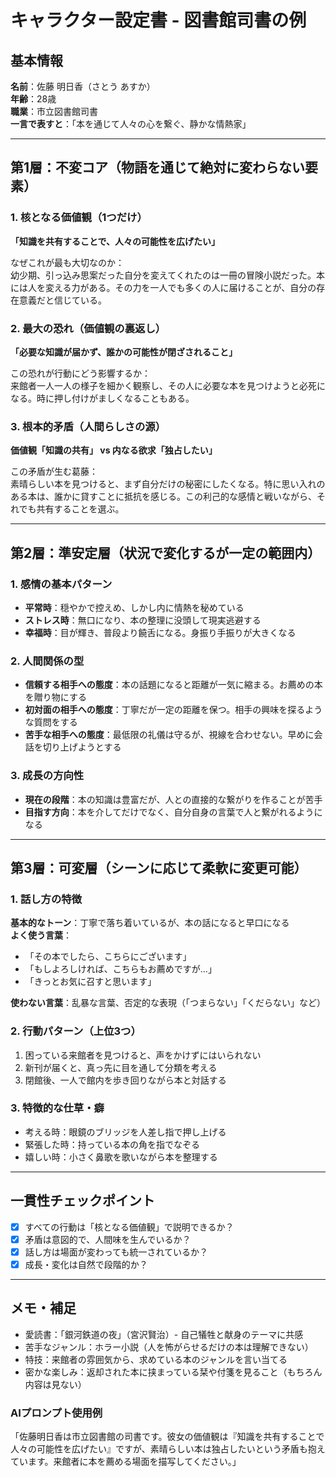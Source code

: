# キャラクター設定書 - 図書館司書の例

## 基本情報
**名前**：佐藤 明日香（さとう あすか）  
**年齢**：28歳  
**職業**：市立図書館司書  
**一言で表すと**：「本を通じて人々の心を繋ぐ、静かな情熱家」  

---

## 第1層：不変コア（物語を通じて絶対に変わらない要素）

### 1. 核となる価値観（1つだけ）
**「知識を共有することで、人々の可能性を広げたい」**

なぜこれが最も大切なのか：  
幼少期、引っ込み思案だった自分を変えてくれたのは一冊の冒険小説だった。本には人を変える力がある。その力を一人でも多くの人に届けることが、自分の存在意義だと信じている。

### 2. 最大の恐れ（価値観の裏返し）
**「必要な知識が届かず、誰かの可能性が閉ざされること」**

この恐れが行動にどう影響するか：  
来館者一人一人の様子を細かく観察し、その人に必要な本を見つけようと必死になる。時に押し付けがましくなることもある。

### 3. 根本的矛盾（人間らしさの源）
**価値観「知識の共有」 vs 内なる欲求「独占したい」**

この矛盾が生む葛藤：  
素晴らしい本を見つけると、まず自分だけの秘密にしたくなる。特に思い入れのある本は、誰かに貸すことに抵抗を感じる。この利己的な感情と戦いながら、それでも共有することを選ぶ。

---

## 第2層：準安定層（状況で変化するが一定の範囲内）

### 1. 感情の基本パターン
- **平常時**：穏やかで控えめ、しかし内に情熱を秘めている  
- **ストレス時**：無口になり、本の整理に没頭して現実逃避する  
- **幸福時**：目が輝き、普段より饒舌になる。身振り手振りが大きくなる  

### 2. 人間関係の型
- **信頼する相手への態度**：本の話題になると距離が一気に縮まる。お薦めの本を贈り物にする  
- **初対面の相手への態度**：丁寧だが一定の距離を保つ。相手の興味を探るような質問をする  
- **苦手な相手への態度**：最低限の礼儀は守るが、視線を合わせない。早めに会話を切り上げようとする  

### 3. 成長の方向性
- **現在の段階**：本の知識は豊富だが、人との直接的な繋がりを作ることが苦手  
- **目指す方向**：本を介してだけでなく、自分自身の言葉で人と繋がれるようになる  

---

## 第3層：可変層（シーンに応じて柔軟に変更可能）

### 1. 話し方の特徴
**基本的なトーン**：丁寧で落ち着いているが、本の話になると早口になる  
**よく使う言葉**：
- 「その本でしたら、こちらにございます」
- 「もしよろしければ、こちらもお薦めですが...」
- 「きっとお気に召すと思います」

**使わない言葉**：乱暴な言葉、否定的な表現（「つまらない」「くだらない」など）  

### 2. 行動パターン（上位3つ）
1. 困っている来館者を見つけると、声をかけずにはいられない
2. 新刊が届くと、真っ先に目を通して分類を考える  
3. 閉館後、一人で館内を歩き回りながら本と対話する

### 3. 特徴的な仕草・癖
- 考える時：眼鏡のブリッジを人差し指で押し上げる  
- 緊張した時：持っている本の角を指でなぞる  
- 嬉しい時：小さく鼻歌を歌いながら本を整理する  

---

## 一貫性チェックポイント
- [x] すべての行動は「核となる価値観」で説明できるか？
- [x] 矛盾は意図的で、人間味を生んでいるか？
- [x] 話し方は場面が変わっても統一されているか？
- [x] 成長・変化は自然で段階的か？

---

## メモ・補足
- 愛読書：「銀河鉄道の夜」（宮沢賢治）- 自己犠牲と献身のテーマに共感
- 苦手なジャンル：ホラー小説（人を怖がらせるだけの本は理解できない）
- 特技：来館者の雰囲気から、求めている本のジャンルを言い当てる
- 密かな楽しみ：返却された本に挟まっている栞や付箋を見ること（もちろん内容は見ない）

### AIプロンプト使用例
「佐藤明日香は市立図書館の司書です。彼女の価値観は『知識を共有することで人々の可能性を広げたい』ですが、素晴らしい本は独占したいという矛盾も抱えています。来館者に本を薦める場面を描写してください。」